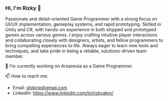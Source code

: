 ### Hi, I'm Rizky 👋

Passionate and detail-oriented Game Programmer with a strong focus on UI/UX implementation, gameplay systems, and rapid prototyping. Skilled in Unity and C#, with hands-on experience in both shipped and prototyped games across various genres. I enjoy crafting intuitive player interactions and collaborating closely with designers, artists, and fellow programmers to bring compelling experiences to life. Always eager to learn new tools and techniques, and take pride in being a reliable, solutions-driven team member.

🔭 I’m currently working on Arsanesia as a Game Programmer.

📫 How to reach me: 
  - Email: shikirie@gmail.com
  - LinkedIn: https://www.linkedin.com/in/rizkyakm/

<!--
**shikirie/shikirie** is a ✨ _special_ ✨ repository because its `README.md` (this file) appears on your GitHub profile.

Here are some ideas to get you started:

- 🔭 I’m currently working on ...
- 🌱 I’m currently learning ...
- 👯 I’m looking to collaborate on ...
- 🤔 I’m looking for help with ...
- 💬 Ask me about ...
- 📫 How to reach me: ...
- 😄 Pronouns: ...
- ⚡ Fun fact: ...
-->
